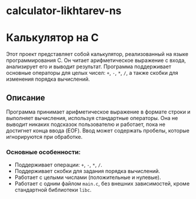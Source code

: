 # calculator-likhtarev-ns
# Калькулятор на C

Этот проект представляет собой калькулятор, реализованный на языке программирования C. Он читает арифметическое выражение с входа, анализирует его и выводит результат. Программа поддерживает основные операторы для целых чисел: `+`, `-`, `*`, `/`, а также скобки для изменения порядка вычислений.

## Описание

Программа принимает арифметическое выражение в формате строки и выполняет вычисления, используя стандартные операторы. Она не выводит никаких подсказок пользователю и работает, пока не достигнет конца ввода (EOF). Ввод может содержать пробелы, которые игнорируются при обработке.

### Основные особенности:
- Поддерживает операции: `+`, `-`, `*`, `/`.
- Поддерживает скобки для задания порядка вычислений.
- Работает с целыми числами (положительные и нулевые).
- Работает с одним файлом `main.c`, без внешних зависимостей, кроме стандартной библиотеки `libc`.



   
